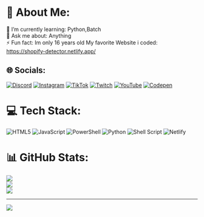# 💫 About Me:
🌱 I’m currently learning: Python,Batch<br>💬 Ask me about: Anything<br>⚡ Fun fact: Im only 16 years old
    My favorite Website i coded: https://shopify-detector.netlify.app/


## 🌐 Socials:
[![Discord](https://img.shields.io/badge/Discord-%237289DA.svg?logo=discord&logoColor=white)](https://discord.gg/https://discord.com/users/chiron6750) [![Instagram](https://img.shields.io/badge/Instagram-%23E4405F.svg?logo=Instagram&logoColor=white)](https://instagram.com/felix.kex) [![TikTok](https://img.shields.io/badge/TikTok-%23000000.svg?logo=TikTok&logoColor=white)](https://tiktok.com/@felix.kex) [![Twitch](https://img.shields.io/badge/Twitch-%239146FF.svg?logo=Twitch&logoColor=white)](https://twitch.tv/chiron_de) [![YouTube](https://img.shields.io/badge/YouTube-%23FF0000.svg?logo=YouTube&logoColor=white)](https://youtube.com/@@chiron6799) [![Codepen](https://img.shields.io/badge/Codepen-000000?style=for-the-badge&logo=codepen&logoColor=white)](https://codepen.io/Chirooon) 

# 💻 Tech Stack:
![HTML5](https://img.shields.io/badge/html5-%23E34F26.svg?style=flat&logo=html5&logoColor=white) ![JavaScript](https://img.shields.io/badge/javascript-%23323330.svg?style=flat&logo=javascript&logoColor=%23F7DF1E) ![PowerShell](https://img.shields.io/badge/PowerShell-%235391FE.svg?style=flat&logo=powershell&logoColor=white) ![Python](https://img.shields.io/badge/python-3670A0?style=flat&logo=python&logoColor=ffdd54) ![Shell Script](https://img.shields.io/badge/shell_script-%23121011.svg?style=flat&logo=gnu-bash&logoColor=white) ![Netlify](https://img.shields.io/badge/netlify-%23000000.svg?style=flat&logo=netlify&logoColor=#00C7B7)
# 📊 GitHub Stats:
![](https://github-readme-stats.vercel.app/api?username=Chirooon&theme=github_dark_dimmed&hide_border=false&include_all_commits=true&count_private=false)<br/>
![](https://github-readme-streak-stats.herokuapp.com/?user=Chirooon&theme=github_dark_dimmed&hide_border=false)<br/>
![](https://github-readme-stats.vercel.app/api/top-langs/?username=Chirooon&theme=github_dark_dimmed&hide_border=false&include_all_commits=true&count_private=false&layout=compact)

---
[![](https://visitcount.itsvg.in/api?id=Chirooon&icon=6&color=8)](https://visitcount.itsvg.in)
